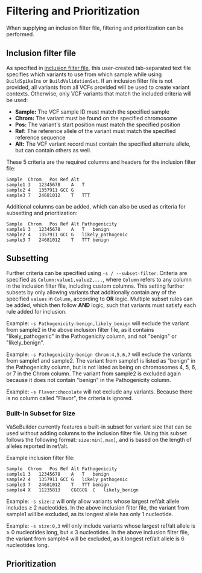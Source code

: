 # Filtering and Prioritization

When supplying an inclusion filter file, filtering and prioritization can be performed.

## Inclusion filter file
As specified in [inclusion filter file](input_file_formats.md#inclusion-filter-file), this user-created tab-separated text file specifies which variants to use from which sample while using `BuildSpikeIns` or `BuildValidationSet`. If an inclusion filter file is not provided, all variants from all VCFs provided will be used to create variant contexts. Otherwise, only VCF variants that match the included criteria will be used:

- __Sample:__ The VCF sample ID must match the specified sample
- __Chrom:__ The variant must be found on the specified chromosome
- __Pos:__ The variant's start position must match the specified position
- __Ref:__ The reference allele of the variant must match the specified reference sequence
- __Alt:__ The VCF variant record must contain the specified alternate allele, but can contain others as well.

These 5 criteria are the required columns and headers for the inclusion filter file:

```text
Sample	Chrom	Pos	Ref	Alt
sample1	3	12345678	A	T
sample2	4	1357911	GCC	G
sample3	7	24681012	T	TTT
```

Additional columns can be added, which can also be used as criteria for subsetting and prioritization:

```text
Sample	Chrom	Pos	Ref	Alt	Pathogenicity
sample1	3	12345678	A	T	benign
sample2	4	1357911	GCC	G	likely_pathogenic
sample3	7	24681012	T	TTT	benign
```


## Subsetting
Further criteria can be specified using `-s / --subset-filter`. Criteria are specified as `Column:value1,value2,...`, where `Column` refers to any column in the inclusion filter file, including custom columns. This setting further subsets by only allowing variants that additionally contain any of the specified `values` in `Column`, according to __OR__ logic. Multiple subset rules can be added, which then follow __AND__ logic, such that variants must satisfy each rule added for inclusion.

Example: `-s Pathogenicity:benign,likely_benign` will exclude the variant from sample2 in the above inclusion filter file, as it contains "likely\_pathogenic" in the Pathogenicity column, and not "benign" or "likely\_benign".

Example: `-s Pathogenicity:benign Chrom:4,5,6,7` will exclude the variants from sample1 and sample2. The variant from sample1 is listed as "benign" in the Pathogenicity column, but is not listed as being on chromosomes 4, 5, 6, or 7 in the Chrom column. The variant from sample2 is excluded again because it does not contain "benign" in the Pathogenicity column.

Example: `-s Flavor:chocolate` will not exclude any variants. Because there is no column called "Flavor", the criteria is ignored.

### Built-In Subset for Size
VaSeBuilder currently features a built-in subset for variant size that can be used without adding columns to the inclusion filter file. Using this subset follows the following format: `size:min[,max]`, and is based on the length of alleles reported in ref/alt.

Example inclusion filter file:

```text
Sample	Chrom	Pos	Ref	Alt	Pathogenicity
sample1	3	12345678	A	T	benign
sample2	4	1357911	GCC	G	likely_pathogenic
sample3	7	24681012	T	TTT	benign
sample4	X	11235813	CGCGCG	C	likely_benign
```

Example: `-s size:2` will only allow variants whose largest ref/alt allele includes &ge; 2 nucleotides. In the above inclusion filter file, the variant from sample1 will be excluded, as its longest allele has only 1 nucleotide.

Example: `-s size:0,3` will only include variants whose largest ref/alt allele is &ge; 0 nucleotides long, but &le; 3 nucleotides. In the above inclusion filter file, the variant from sample4 will be excluded, as it longest ref/alt allele is 6 nucleotides long.

## Prioritization


